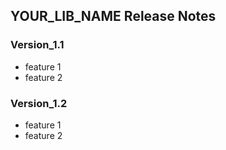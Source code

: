 ## YOUR_LIB_NAME Release Notes

### Version_1.1

 - feature 1
 - feature 2

### Version_1.2

 - feature 1
 - feature 2